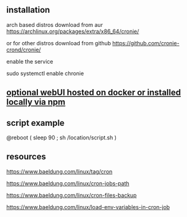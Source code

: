 ## installation

arch based distros download from aur https://archlinux.org/packages/extra/x86_64/cronie/ 

or for other distros download from github https://github.com/cronie-crond/cronie/

enable the service

sudo systemctl enable chronie

## [optional webUI hosted on docker or installed locally via npm](https://github.com/alseambusher/crontab-ui)

## script example

@reboot ( sleep 90 ; sh /location/script.sh )

## resources

https://www.baeldung.com/linux/tag/cron

https://www.baeldung.com/linux/cron-jobs-path

https://www.baeldung.com/linux/cron-files-backup

https://www.baeldung.com/linux/load-env-variables-in-cron-job

